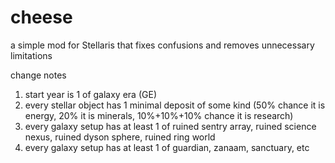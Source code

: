 # cheese
a simple mod for Stellaris that fixes confusions and removes unnecessary limitations

change notes
1. start year is 1 of galaxy era (GE)
2. every stellar object has 1 minimal deposit of some kind (50% chance it is energy, 20% it is minerals, 10%+10%+10% chance it is research)
3. every galaxy setup has at least 1 of ruined sentry array, ruined science nexus, ruined dyson sphere, ruined ring world
4. every galaxy setup has at least 1 of guardian, zanaam, sanctuary, etc
